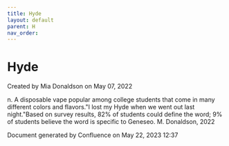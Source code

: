 ```yaml
---
title: Hyde
layout: default
parent: H
nav_order:
---
```


# Hyde

Created by  Mia Donaldson on May 07, 2022

n. A disposable vape popular among college students that come in many different colors and flavors.&quot;I lost my Hyde when we went out last night.&quot;Based on survey results, 82% of students could define the word; 9% of students believe the word is specific to Geneseo. M. Donaldson, 2022

Document generated by Confluence on May 22, 2023 12:37


